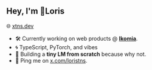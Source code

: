 ## Hey, I'm 👾Loris

🌐 [xtns.dev](https://xtns.dev)

- 🛠️ Currently working on web products @ **[Ikomia](https://ikomia.ai)**.
- 🌀 TypeScript, PyTorch, and vibes
- 🔫 Building a **tiny LM from scratch** because why not.
- 💬 Ping me on [x.com/loristns](https://x.com/loristns).
